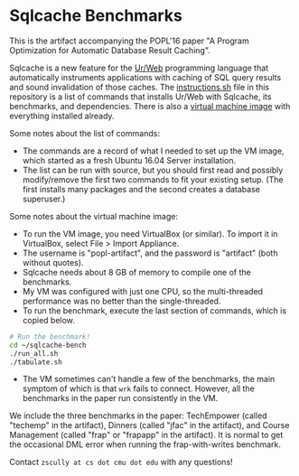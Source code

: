 # Sqlcache Benchmarks
This is the artifact accompanying the POPL'16 paper "A Program Optimization for Automatic Database Result Caching".

Sqlcache is a new feature for the [Ur/Web](http://www.impredicative.com/ur/) programming language that automatically instruments applications with caching of SQL query results and sound invalidation of those caches.
The [instructions.sh](https://github.com/vizziv/sqlcache-bench/blob/master/instructions.sh) file in this repository is a list of commands that installs Ur/Web with Sqlcache, its benchmarks, and dependencies.
There is also a [virtual machine image](https://www.dropbox.com/s/cqt181ab8svuff7/POPL%20Artifact.ova?dl=0) with everything installed already.

Some notes about the list of commands:

* The commands are a record of what I needed to set up the VM image, which started as a fresh Ubuntu 16.04 Server installation.
* The list can be run with source, but you should first read and possibly modify/remove the first two commands to fit your existing setup.
  (The first installs many packages and the second creates a database superuser.)

Some notes about the virtual machine image:

* To run the VM image, you need VirtualBox (or similar). To import it in VirtualBox, select File > Import Appliance.
* The username is "popl-artifact", and the password is "artifact" (both without quotes).
* Sqlcache needs about 8 GB of memory to compile one of the benchmarks.
* My VM was configured with just one CPU, so the multi-threaded performance was no better than the single-threaded.
* To run the benchmark, execute the last section of commands, which is copied below.
```bash
# Run the benchmark!
cd ~/sqlcache-bench
./run_all.sh
./tabulate.sh
```
* The VM sometimes can't handle a few of the benchmarks, the main symptom of which is that `wrk` fails to connect.
  However, all the benchmarks in the paper run consistently in the VM.

We include the three benchmarks in the paper: TechEmpower (called "techemp" in the artifact), Dinners (called "jfac" in the artifact), and Course Management (called "frap" or "frapapp" in the artifact). It is normal to get the occasional DML error when running the frap-with-writes benchmark.

Contact `zscully at cs dot cmu dot edu` with any questions!
